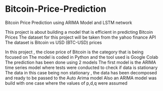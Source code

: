 # Bitcoin-Price-Prediction
Bitcoin Price Prediction using ARIMA Model and LSTM network

This project is about building a model that is efficient in predicting Bitcoin Prices
The dataset for this project will be taken from the yahoo finance API
The dataset is Bitcoin vs USD (BTC-USD) prices

In this project , the close price of Bitcoin is the category that is being focused on
The model is coded in Python and the tool used is Google Colab
The prediction has been done using 2 models
The first model is the ARIMA time series model where tests were conducted to check
if data is stationary
The data in this case being non stationary , the data has been decomposed and ready
to be passed to the Auto Arima model
Also an ARIMA model was build with one case where the values of p,d,q were
assumed
